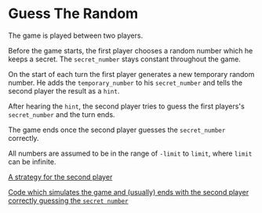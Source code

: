 # Guess The Random

The game is played between two players.

Before the game starts, the first player chooses a random number which he keeps a secret. The `secret_number` stays constant throughout the game.

On the start of each turn the first player generates a new temporary random number. He adds the `temporary_number` to his `secret_number` and tells the second player the result as a `hint`.

After hearing the `hint`, the second player tries to guess the first players's `secret_number` and the turn ends.

The game ends once the second player guesses the `secret_number` correctly. 

All numbers are assumed to be in the range of `-limit` to `limit`, where `limit` can be infinite.


[A strategy for the second player](SOLUTION.md)

[Code which simulates the game and (usually) ends with the second player correctly guessing the `secret number`](guess_the_random.py)
